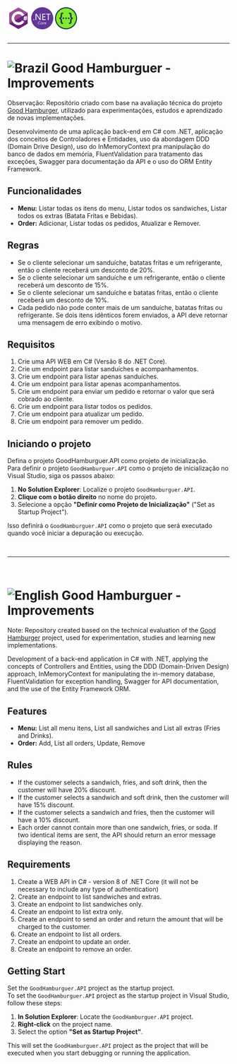<div style="display: inline_block">
  <img align="center" height="50" width="50" src="https://raw.githubusercontent.com/devicons/devicon/master/icons/csharp/csharp-original.svg" title="C Sharp">
  <img align="center" height="50" width="50" src="https://raw.githubusercontent.com/devicons/devicon/master/icons/dotnetcore/dotnetcore-original.svg" title=".NET Core">
  <img align="center" height="50" width="50" src="https://raw.githubusercontent.com/devicons/devicon/master/icons/swagger/swagger-original.svg" title="Swagger">
</div>

<br/>

---


# <img height="30" width="30" src="https://img.icons8.com/?size=100&id=iHI2gDXCsMzH&format=png&color=000000" alt="Brazil" /> Good Hamburguer - Improvements
Observação: Repositório criado com base na avaliação técnica do projeto [Good Hamburger](https://github.com/welberr/good_hamburguer), utilizado para experimentações, estudos e aprendizado de novas implementações.

Desenvolvimento de uma aplicação back-end em C# com .NET, aplicação dos conceitos de Controladores e Entidades, uso da abordagem DDD (Domain Drive Design), uso do InMemoryContext pra manipulação do banco de dados em memória, FluentValidation para tratamento das exceções, Swagger para documentação da API e o uso do ORM Entity Framework.

## Funcionalidades
- **Menu:** Listar todas os itens do menu, Listar todos os sandwiches, Listar todos os extras (Batata Fritas e Bebidas).
- **Order:** Adicionar, Listar todas os pedidos, Atualizar e Remover.

## Regras
- Se o cliente selecionar um sanduíche, batatas fritas e um refrigerante, então o cliente receberá um desconto de 20%.
- Se o cliente selecionar um sanduíche e um refrigerante, então o cliente receberá um desconto de 15%.
- Se o cliente selecionar um sanduíche e batatas fritas, então o cliente receberá um desconto de 10%.
- Cada pedido não pode conter mais de um sanduíche, batatas fritas ou refrigerante. Se dois itens idênticos forem enviados, a API deve retornar uma mensagem de erro exibindo o motivo.

## Requisitos
1. Crie uma API WEB em C# (Versão 8 do .NET Core).
2. Crie um endpoint para listar sanduíches e acompanhamentos.
3. Crie um endpoint para listar apenas sanduíches.
4. Crie um endpoint para listar apenas acompanhamentos.
5. Crie um endpoint para enviar um pedido e retornar o valor que será cobrado ao cliente.
6. Crie um endpoint para listar todos os pedidos.
7. Crie um endpoint para atualizar um pedido.
8. Crie um endpoint para remover um pedido.

## Iniciando o projeto
Defina o projeto GoodHamburguer.API como projeto de inicialização. <br/>
Para definir o projeto `GoodHamburguer.API` como o projeto de inicialização no Visual Studio, siga os passos abaixo:

1. **No Solution Explorer**: Localize o projeto `GoodHamburguer.API`.
2. **Clique com o botão direito** no nome do projeto.
3. Selecione a opção **"Definir como Projeto de Inicialização"** ("Set as Startup Project").

Isso definirá o `GoodHamburguer.API` como o projeto que será executado quando você iniciar a depuração ou execução.

<br/>

---

<br/>

# <img height="30" width="30" src="https://img.icons8.com/?size=100&id=yzSggttkqLf4&format=png&color=000000" alt="English" /> Good Hamburguer - Improvements
Note: Repository created based on the technical evaluation of the [Good Hamburger](https://github.com/welberr/good_hamburguer) project, used for experimentation, studies and learning new implementations.

Development of a back-end application in C# with .NET, applying the concepts of Controllers and Entities, using the DDD (Domain-Driven Design) approach, InMemoryContext for manipulating the in-memory database, FluentValidation for exception handling, Swagger for API documentation, and the use of the Entity Framework ORM.

## Features
- **Menu:** List all menu itens, List all sandwiches and List all extras (Fries and Drinks).
- **Order:** Add, List all orders, Update, Remove

## Rules
- If the customer selects a sandwich, fries, and soft drink, then the customer will have 20%
discount.
- If the customer selects a sandwich and soft drink, then the customer will have 15% discount.
- If the customer selects a sandwich and fries, then the customer will have a 10% discount.
- Each order cannot contain more than one sandwich, fries, or soda. If two identical items are
sent, the API should return an error message displaying the reason.

## Requirements
1) Create a WEB API in C# - version 8 of .NET Core (it will not be necessary to include any type of
authentication)
2) Create an endpoint to list sandwiches and extras.
3) Create an endpoint to list sandwiches only.
4) Create an endpoint to list extra only.
5) Create an endpoint to send an order and return the amount that will be charged to the
customer.
6) Create an endpoint to list all orders.
7) Create an endpoint to update an order.
8) Create an endpoint to remove an order. 


## Getting Start
Set the `GoodHamburguer.API` project as the startup project.  
To set the `GoodHamburguer.API` project as the startup project in Visual Studio, follow these steps:

1. **In Solution Explorer**: Locate the `GoodHamburguer.API` project.
2. **Right-click** on the project name.
3. Select the option **"Set as Startup Project"**.

This will set the `GoodHamburguer.API` project as the project that will be executed when you start debugging or running the application.

